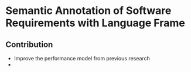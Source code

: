 # Semantic Annotation of Software Requirements with Language Frame


## Contribution
* Improve the performance model from previous research
* 
